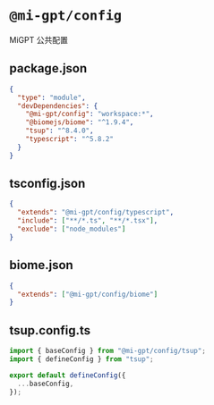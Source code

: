 # `@mi-gpt/config`

MiGPT 公共配置

## package.json

```json
{
  "type": "module",
  "devDependencies": {
    "@mi-gpt/config": "workspace:*",
    "@biomejs/biome": "^1.9.4",
    "tsup": "^8.4.0",
    "typescript": "^5.8.2"
  }
}
```

## tsconfig.json

```json
{
  "extends": "@mi-gpt/config/typescript",
  "include": ["**/*.ts", "**/*.tsx"],
  "exclude": ["node_modules"]
}
```

## biome.json

```json
{
  "extends": ["@mi-gpt/config/biome"]
}
```

## tsup.config.ts

```typescript
import { baseConfig } from "@mi-gpt/config/tsup";
import { defineConfig } from "tsup";

export default defineConfig({
  ...baseConfig,
});
```
